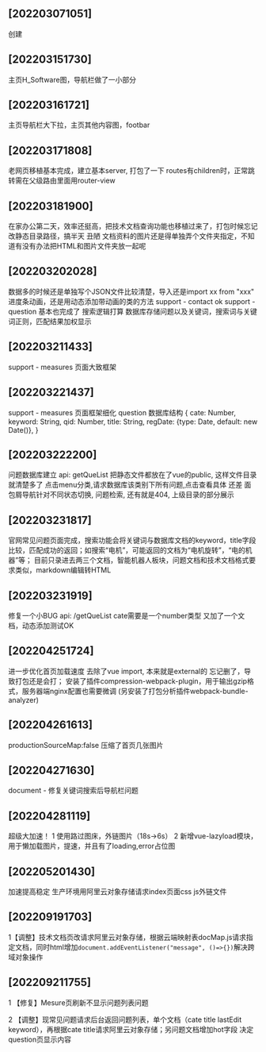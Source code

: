 ## [202203071051] 
创建
## [202203151730] 
主页H_Software图，导航栏做了一小部分
## [202203161721] 
主页导航栏大下拉，主页其他内容图，footbar
## [202203171808] 
老网页移植基本完成，建立基本server, 打包了一下
routes有children时，正常跳转需在父级路由里面用router-view
## [202203181900] 
在家办公第二天，效率还挺高，把技术文档查询功能也移植过来了，打包时候忘记改静态目录路径，搞半天 丑陋
文档资料的图片还是得单独弄个文件夹指定，不知道有没有办法把HTML和图片文件夹放一起呢
## [202203202028]
数据多的时候还是单独写个JSON文件比较清楚，导入还是import xx from "xxx"
进度条动画，还是用动态添加带动画的类的方法
support - contact ok
support - question 基本也完成了
搜索逻辑打算 数据库存储问题以及关键词，搜索词与关键词正则，匹配结果加权显示

## [202203211433]
support - measures 页面大致框架
## [202203221437]
support - measures 页面框架细化
question 数据库结构
{
  cate: Number,
  keyword: String,
  qid: Number,
  title: String,
  regDate: {type: Date, default: new Date()},
}
## [202203222200]
问题数据库建立 api: getQueList
把静态文件都放在了vue的public, 这样文件目录就清楚多了
点击menu分类,请求数据库该类别下所有问题,点击查看具体
还差 面包屑导航针对不同状态切换, 问题检索, 还有就是404, 上级目录的部分展示
## [202203231817]
官网常见问题页面完成，搜索功能会将关键词与数据库文档的keyword，title字段比较，匹配成功的返回；如搜索“电机”，可能返回的文档为“电机旋转”，“电的机器”等；
目前只录进去两三个文档，智能机器人板块，问题文档和技术文档格式要求类似，markdown编辑转HTML
## [202203231919]
修复一个小BUG api: /getQueList cate需要是一个number类型
又加了一个文档，动态添加测试OK
## [202204251724]
进一步优化首页加载速度
去除了vue import, 本来就是external的 忘记删了，导致打包还是会打；
安装了插件compression-webpack-plugin，用于输出gzip格式，服务器端nginx配置也需要微调
(另安装了打包分析插件webpack-bundle-analyzer)
## [202204261613]
productionSourceMap:false
压缩了首页几张图片
## [202204271630]
document - 修复关键词搜索后导航栏问题
## [202204281119]
超级大加速！
1 使用路过图床，外链图片（18s->6s）
2 新增vue-lazyload模块，用于懒加载图片，提速，并且有了loading,error占位图

## [202205201430]
加速提高稳定
生产环境用阿里云对象存储请求index页面css js外链文件

## [202209191703]

1【调整】技术文档页改请求阿里云对象存储，根据云端映射表docMap.js请求指定文档，同时html增加`document.addEventListener("message", ()=>{})`解决跨域对象操作

## [202209211755]

1 【修复】Mesure页刷新不显示问题列表问题

2 【调整】现常见问题请求后台返回问题列表，单个文档（cate title lastEdit keyword），再根据cate title请求阿里云对象存储；另问题文档增加hot字段 决定question页显示内容

